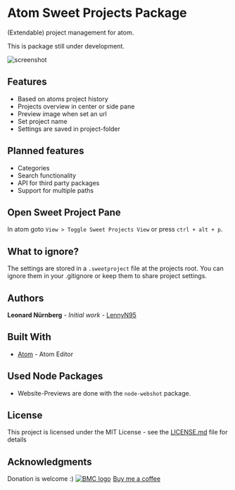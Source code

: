 # Atom Sweet Projects Package

(Extendable) project management for atom.

This is package still under development.

![screenshot](https://www.moontec.de/atomimages/sweetprojects_img01.png)

## Features

* Based on atoms project history
* Projects overview in center or side pane
* Preview image when set an url
* Set project name
* Settings are saved in project-folder

## Planned features

* Categories
* Search functionality
* API for third party packages
* Support for multiple paths

## Open Sweet Project Pane

In atom goto `View > Toggle Sweet Projects View` or press `ctrl + alt + p`.

## What to ignore?

The settings are stored in a `.sweetproject` file at the projects root.
You can ignore them in your .gitignore or keep them to share project settings.

## Authors

**Leonard Nürnberg** - *Initial work* - [LennyN95](https://github.com/LennyN95)

## Built With

* [Atom](https://atom.io/) - Atom Editor

## Used Node Packages

* Website-Previews are done with the `node-webshot` package.

## License

This project is licensed under the MIT License - see the [LICENSE.md](LICENSE.md) file for details

## Acknowledgments

Donation is welcome :)
<a class="bmc-button" href="https://www.buymeacoffee.com/5R7pfc9"><img src="https://www.buymeacoffee.com/assets/img/BMC-btn-logo.svg" alt="BMC logo"><span style="margin-left:5px">Buy me a coffee</span></a>
